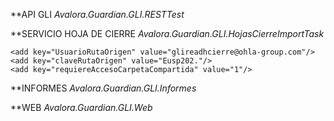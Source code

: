 
**API GLI
*Avalora.Guardian.GLI.RESTTest*

**SERVICIO HOJA DE CIERRE
*Avalora.Guardian.GLI.HojasCierreImportTask*

	<add key="UsuarioRutaOrigen" value="glireadhcierre@ohla-group.com"/>
	<add key="claveRutaOrigen" value="Eusp202."/>
	<add key="requiereAccesoCarpetaCompartida" value="1"/>
  

**INFORMES 
*Avalora.Guardian.GLI.Informes*

**WEB
*Avalora.Guardian.GLI.Web*